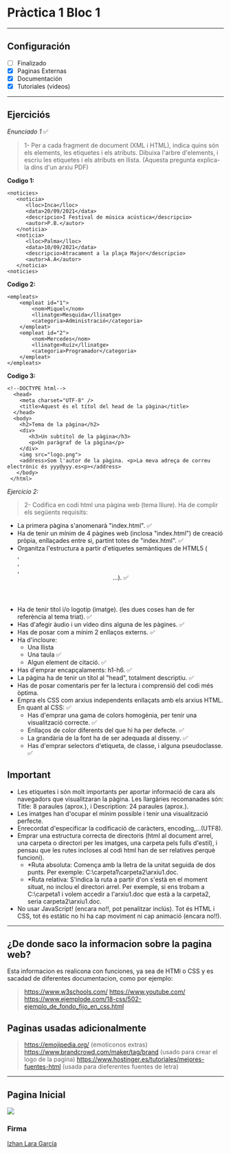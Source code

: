 # Pràctica 1 Bloc 1

---

## Configuración 

- [ ] Finalizado
- [x] Paginas Externas
- [x] Documentación
- [x] Tutoriales (videos)

---

## Ejerciciós 

*Enunciado 1* ✅

> 1- Per a cada fragment de document (XML i HTML), indica quins són els elements, les etiquetes i els atributs. Dibuixa l'arbre d'elements, i escriu les etiquetes i els atributs en llista. (Aquesta pregunta explica-la dins d'un arxiu PDF)


**Codigo 1:**

```
<noticies>
   <noticia>
      <lloc>Inca</lloc>
      <data>20/09/2021</data>
      <descripcio>I Festival de música acústica</descripcio>
      <autor>P.B.</autor>
   </noticia>
   <noticia>
      <lloc>Palma</lloc>  
      <data>10/09/2021</data>
      <descripcio>Atracament a la plaça Major</descripcio>
      <autor>A.A</autor>
   </noticia>
<noticies>
``` 

**Codigo 2:**

```
<empleats>
    <empleat id="1">
        <nom>Miquel</nom>
        <llinatge>Mesquida</llinatge>
        <categoria>Administració</categoria>
    </empleat>
    <empleat id="2">
        <nom>Mercedes</nom>
        <llinatge>Ruíz</llinatge>
        <categoria>Programador</categoria>
    </empleat>
</empleats>
```

**Codigo 3:**

```
<!--DOCTYPE html-->
  <head>
    <meta charset="UTF-8" />
    <title>Aquest és el títol del head de la pàgina</title>
  </head>
  <body>
    <h2>Tema de la pàgina</h2>
    <div>
       <h3>Un subtítol de la pàgina</h3>
       <p>Un paràgraf de la pàgina</p>
    </div>
    <img src="logo.png">
    <address>Som l'autor de la pàgina. <p>La meva adreça de correu electrònic és yyy@yyy.es<p></address>
   </body>
 </html>
```

*Ejercicio 2:*

> 2- Codifica en codi html una pàgina web (tema lliure). Ha de complir els següents requisits:

- La primera pàgina s'anomenarà "index.html". ✅
- Ha de tenir un mínim de 4 pàgines web (inclosa "index.html") de creació pròpia, enllaçades entre si, partint totes de "index.html". ✅
- Organitza l'estructura a partir d'etiquetes semàntiques de HTML5 (<footer>, <nav>, <article>, <header>...). ✅
- Ha de tenir títol i/o logotip (imatge). (les dues coses han de fer referència al tema triat). ✅
- Has d'afegir àudio i un vídeo dins alguna de les pàgines. ✅
- Has de posar com a mínim 2 enllaços externs. ✅
- Ha d'incloure:
  - Una llista
  - Una taula ✅
  - Algun element de citació. ✅
- Has d'emprar encapçalaments: h1-h6. ✅
- La pàgina ha de tenir un títol al "head", totalment descriptiu. ✅
- Has de posar comentaris per fer la lectura i comprensió del codi més òptima.
- Empra els CSS com arxius independents enllaçats amb els arxius HTML. En quant al CSS: ✅
  - Has d'emprar una gama de colors homogènia, per tenir una visualització correcte. ✅
  - Enllaços de color diferents del que hi ha per defecte. ✅
  - La grandària de la font ha de ser adequada al disseny. ✅
  - Has d'emprar selectors d'etiqueta, de classe, i alguna pseudoclasse. ✅


## Important 

- Les etiquetes <title> </title> i <meta name="description" content="..."/> són molt importants per aportar informació de cara als navegadors que visualitzaran la pàgina. Les llargàries recomanades són: Title: 8 paraules (aprox.), i Description: 24 paraules (aprox.).
- Les imatges han d'ocupar el mínim possible i tenir una visualització perfecte. 
- Enrecordat d'especificar la codificació de caràcters, encoding,...(UTF8).
- Emprar una estructura correcta de directoris (html al document arrel, una carpeta o directori per les imatges, una carpeta pels fulls d'estil), i pensau que les rutes incloses al codi html han de ser relatives perquè funcioni).
  - *Ruta absoluta: Comença amb la lletra de la unitat seguida de dos punts. Per exemple: C:\carpeta1\carpeta2\arxiu1.doc.
  - *Ruta relativa: S'indica la ruta a partir d'on s'està en el moment situat, no inclou el directori arrel. Per exemple, si ens trobam a C:\carpeta1 i volem accedir a l'arxiu1.doc que està a la carpeta2, seria carpeta2\arxiu1.doc.
- No usar JavaScript! (encara no!!, pot penalitzar inclús). Tot és HTML i CSS, tot és estàtic no hi ha cap moviment ni cap animació (encara no!!).

---

## ¿De donde saco la informacion sobre la pagina web?

Esta informacion es realicona con funciones, ya sea de HTMl o CSS y es sacadad de diferentes documentacion, como por ejemplo:


> https://www.w3schools.com/
> https://www.youtube.com/
> https://www.ejemplode.com/18-css/502-ejemplo_de_fondo_fijo_en_css.html




## Paginas usadas adicionalmente


> https://emojipedia.org/ (emoticonos extras)
> https://www.brandcrowd.com/maker/tag/brand  (usado para crear el logo de la pagina)
> https://www.hostinger.es/tutoriales/mejores-fuentes-html  (usada para dieferentes fuentes de letra)

---


## Pagina Inicial

![](../img/index.PNG)

### Firma

[Izhan Lara García](https://github.com/IzhanLaraGarcia)